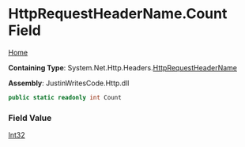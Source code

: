 # HttpRequestHeaderName\.Count Field

[Home](../../../../README.md)

**Containing Type**: System\.Net\.Http\.Headers\.[HttpRequestHeaderName](../README.md)

**Assembly**: JustinWritesCode\.Http\.dll

```csharp
public static readonly int Count
```

### Field Value

[Int32](https://docs.microsoft.com/en-us/dotnet/api/system.int32)

